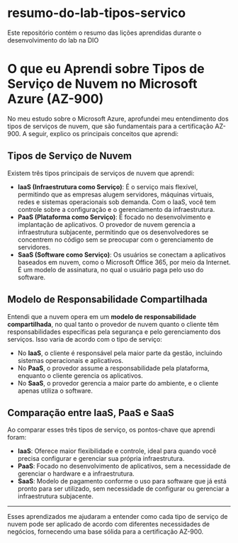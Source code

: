 # resumo-do-lab-tipos-servico
Este repositório contém o resumo das lições aprendidas durante o desenvolvimento do lab na DIO

# O que eu Aprendi sobre Tipos de Serviço de Nuvem no Microsoft Azure (AZ-900)

No meu estudo sobre o Microsoft Azure, aprofundei meu entendimento dos tipos de serviços de nuvem, que são fundamentais para a certificação AZ-900. A seguir, explico os principais conceitos que aprendi:

## Tipos de Serviço de Nuvem

Existem três tipos principais de serviços de nuvem que aprendi:
- **IaaS (Infraestrutura como Serviço)**: É o serviço mais flexível, permitindo que as empresas alugem servidores, máquinas virtuais, redes e sistemas operacionais sob demanda. Com o IaaS, você tem controle sobre a configuração e o gerenciamento da infraestrutura.
- **PaaS (Plataforma como Serviço)**: É focado no desenvolvimento e implantação de aplicativos. O provedor de nuvem gerencia a infraestrutura subjacente, permitindo que os desenvolvedores se concentrem no código sem se preocupar com o gerenciamento de servidores.
- **SaaS (Software como Serviço)**: Os usuários se conectam a aplicativos baseados em nuvem, como o Microsoft Office 365, por meio da Internet. É um modelo de assinatura, no qual o usuário paga pelo uso do software.

## Modelo de Responsabilidade Compartilhada

Entendi que a nuvem opera em um **modelo de responsabilidade compartilhada**, no qual tanto o provedor de nuvem quanto o cliente têm responsabilidades específicas pela segurança e pelo gerenciamento dos serviços. Isso varia de acordo com o tipo de serviço:
- No **IaaS**, o cliente é responsável pela maior parte da gestão, incluindo sistemas operacionais e aplicativos.
- No **PaaS**, o provedor assume a responsabilidade pela plataforma, enquanto o cliente gerencia os aplicativos.
- No **SaaS**, o provedor gerencia a maior parte do ambiente, e o cliente apenas utiliza o software.

## Comparação entre IaaS, PaaS e SaaS

Ao comparar esses três tipos de serviço, os pontos-chave que aprendi foram:
- **IaaS**: Oferece maior flexibilidade e controle, ideal para quando você precisa configurar e gerenciar sua própria infraestrutura.
- **PaaS**: Focado no desenvolvimento de aplicativos, sem a necessidade de gerenciar o hardware e a infraestrutura.
- **SaaS**: Modelo de pagamento conforme o uso para software que já está pronto para ser utilizado, sem necessidade de configurar ou gerenciar a infraestrutura subjacente.

---

Esses aprendizados me ajudaram a entender como cada tipo de serviço de nuvem pode ser aplicado de acordo com diferentes necessidades de negócios, fornecendo uma base sólida para a certificação AZ-900.
